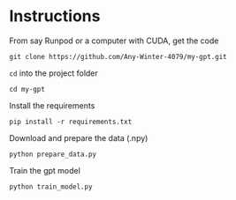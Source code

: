 # Instructions

From say Runpod or a computer with CUDA, get the code

```
git clone https://github.com/Any-Winter-4079/my-gpt.git
```

`cd` into the project folder

```
cd my-gpt
```

Install the requirements

```
pip install -r requirements.txt
```

Download and prepare the data (.npy)

```
python prepare_data.py
```

Train the gpt model

```
python train_model.py
```
